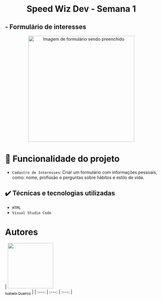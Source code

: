 <h1 align=center>Speed Wiz Dev - Semana 1</h1>

<h2 font-style=bold>- Formulário de interesses</h2>
<p align="center">
<img src="https://user-images.githubusercontent.com/106333972/202334185-32950966-62d6-4a83-b672-a533d6c650df.gif" width="350" alt="Imagem de formulário sendo preenchido">
</p>

# :hammer: Funcionalidade do projeto

- `Cadastro de Interesses`:  Criar um formulário com informações pessoais, como: nome, profissão e perguntas sobre hábitos e estilo de vida.

## ✔️ Técnicas e tecnologias utilizadas

- ``HTML``
- ``Visual Studio Code``

# Autores

| [<img src="https://user-images.githubusercontent.com/106333972/202340292-ce0a6abc-d3a0-4d62-9f3e-643dc7485bfa.jpg" width=150><br><sub>Isabela Queiroz</sub>](https://github.com/IsabelaQM) |
| :---: | :---: | :---: |


